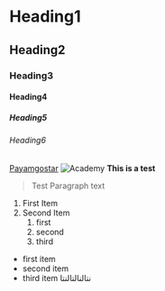 # Heading1
## Heading2 
### Heading3 
#### Heading4 
##### Heading5 
###### Heading6

[Payamgostar](www.payamgostar.com)
![Academy](https://www.w3schools.com/images/w3schools_green.jpg)
**This is a test**
> Test Paragraph
> text 

1. First Item
2. Second Item
      1. first
      2. second
      3. third

- first item
- second item
- third item
 نتالنالتالنتا
